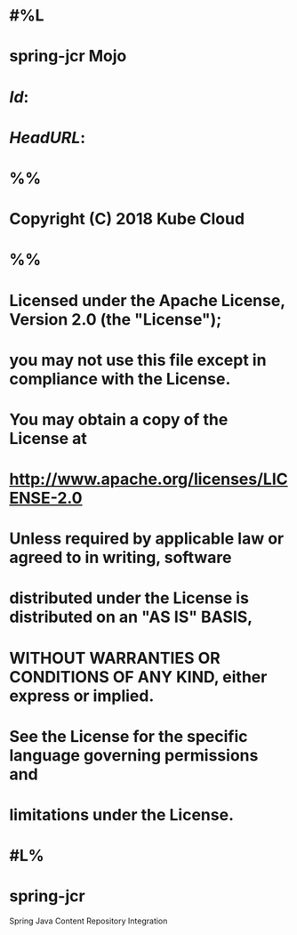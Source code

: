###
# #%L
# spring-jcr Mojo
# $Id:$
# $HeadURL:$
# %%
# Copyright (C) 2018 Kube Cloud
# %%
# Licensed under the Apache License, Version 2.0 (the "License");
# you may not use this file except in compliance with the License.
# You may obtain a copy of the License at
# 
#      http://www.apache.org/licenses/LICENSE-2.0
# 
# Unless required by applicable law or agreed to in writing, software
# distributed under the License is distributed on an "AS IS" BASIS,
# WITHOUT WARRANTIES OR CONDITIONS OF ANY KIND, either express or implied.
# See the License for the specific language governing permissions and
# limitations under the License.
# #L%
###
# spring-jcr
Spring Java Content Repository Integration

